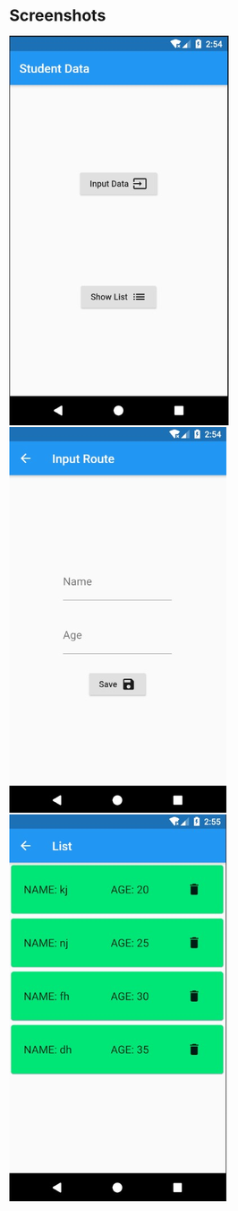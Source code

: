 # Screenshots
![Homescreen](https://github.com/kalashjain001/flutter_task2/blob/master/images/homescreen.jpg)
![Inputscreen](https://github.com/kalashjain001/flutter_task2/blob/master/images/inputscreen.jpg)
![Listscreen](https://github.com/kalashjain001/flutter_task2/blob/master/images/listscreen.jpg)


